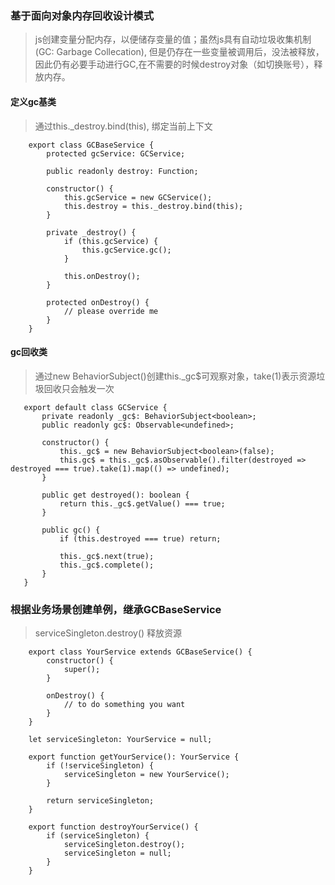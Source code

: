 ### 基于面向对象内存回收设计模式
> js创建变量分配内存，以便储存变量的值；虽然js具有自动垃圾收集机制(GC: Garbage Collecation),  但是仍存在一些变量被调用后，没法被释放，因此仍有必要手动进行GC,在不需要的时候destroy对象（如切换账号），释放内存。

#### 定义gc基类
> 通过this._destroy.bind(this), 绑定当前上下文


```
    export class GCBaseService {
        protected gcService: GCService;
        
        public readonly destroy: Function;
        
        constructor() {
            this.gcService = new GCService();
            this.destroy = this._destroy.bind(this);
        }
        
        private _destroy() {
            if (this.gcService) {
                this.gcService.gc();
            }
            
            this.onDestroy();
        }
        
        protected onDestroy() {
            // please override me
        }
    }
```

#### gc回收类
> 通过new BehaviorSubject()创建this._gc$可观察对象，take(1)表示资源垃圾回收只会触发一次

 ```
    export default class GCService {
        private readonly _gc$: BehaviorSubject<boolean>;
        public readonly gc$: Observable<undefined>;

        constructor() {
            this._gc$ = new BehaviorSubject<boolean>(false);
            this.gc$ = this._gc$.asObservable().filter(destroyed => destroyed === true).take(1).map(() => undefined);
        }

        public get destroyed(): boolean {
            return this._gc$.getValue() === true;
        }

        public gc() {
            if (this.destroyed === true) return;

            this._gc$.next(true);
            this._gc$.complete();
        }
    }
```

### 根据业务场景创建单例，继承GCBaseService
> serviceSingleton.destroy() 释放资源

```
    export class YourService extends GCBaseService() {
        constructor() {
            super();
        }

        onDestroy() {
            // to do something you want
        }
    }

    let serviceSingleton: YourService = null;

    export function getYourService(): YourService {
        if (!serviceSingleton) {
            serviceSingleton = new YourService();
        }
    
        return serviceSingleton;
    }

    export function destroyYourService() {
        if (serviceSingleton) {
            serviceSingleton.destroy();
            serviceSingleton = null;
        }
    }
```